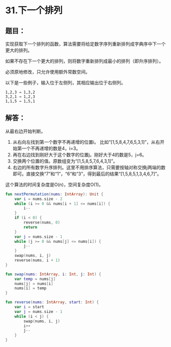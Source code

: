 # 31.下一个排列

## 题目：

实现获取下一个排列的函数，算法需要将给定数字序列重新排列成字典序中下一个更大的排列。

如果不存在下一个更大的排列，则将数字重新排列成最小的排列（即升序排列）。

必须原地修改，只允许使用额外常数空间。

以下是一些例子，输入位于左侧列，其相应输出位于右侧列。

	1,2,3 → 1,3,2
	3,2,1 → 1,2,3
	1,1,5 → 1,5,1

## 解答：

从最右边开始判断。

1. 从右向左找到第一个数字不再递增的位置i。 比如“[1,5,8,4,7,6,5,3,1]”，从右开始第一个不再递增的数是4，i=3。
2. 再在右边找到刚好大于这个数字的位置j。刚好大于4的数是5，j=6。
3. 交换两个位置的值。原数组变为“[1,5,8,5,7,6,4,3,1]”。
4. 右边的所有数字升序排列。这里不用排序算法，只需要按轴对称交换j两端的数即可。直接交换“7”和“1”，“6”和“3”，得到最后的结果“[1,5,8,5,1,3,4,6,7]”。

这个算法的时间复杂度是O(n)，空间复杂度O(1)。

```kotlin
fun nextPermutation(nums: IntArray): Unit {
    var i = nums.size - 2
    while (i >= 0 && nums[i + 1] <= nums[i]) {
        i--
    }
    if (i < 0) {
        reverse(nums, 0)
        return
    }
    var j = nums.size - 1
    while (j >= 0 && nums[j] <= nums[i]) {
        j--
    }
    swap(nums, i, j)
    reverse(nums, i + 1)
}
```

```kotlin
fun swap(nums: IntArray, i: Int, j: Int) {
    var temp = nums[j]
    nums[j] = nums[i]
    nums[i] = temp
}
```

```kotlin
fun reverse(nums: IntArray, start: Int) {
    var i = start
    var j = nums.size - 1
    while (i < j) {
        swap(nums, i, j)
        i++
        j--
    }
}
```



